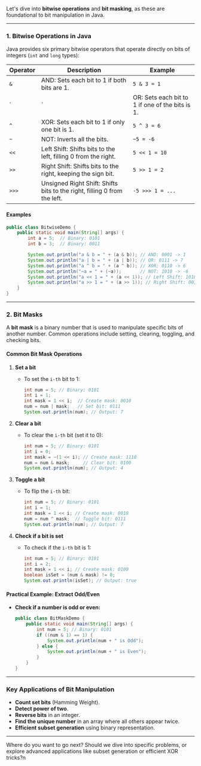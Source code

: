 Let's dive into **bitwise operations** and **bit masking**, as these are foundational to bit manipulation in Java.

---

### **1. Bitwise Operations in Java**

Java provides six primary bitwise operators that operate directly on bits of integers (`int` and `long` types):

| Operator | Description                                                              | Example                                         |
| -------- | ------------------------------------------------------------------------ | ----------------------------------------------- |
| `&`    | AND: Sets each bit to 1 if both bits are 1.                              | `5 & 3 = 1`                                   |
| `        | `                                                                        | OR: Sets each bit to 1 if one of the bits is 1. |
| `^`    | XOR: Sets each bit to 1 if only one bit is 1.                            | `5 ^ 3 = 6`                                   |
| `~`    | NOT: Inverts all the bits.                                               | `~5 = -6`                                     |
| `<<`   | Left Shift: Shifts bits to the left, filling 0 from the right.           | `5 << 1 = 10`                                 |
| `>>`   | Right Shift: Shifts bits to the right, keeping the sign bit.             | `5 >> 1 = 2`                                  |
| `>>>`  | Unsigned Right Shift: Shifts bits to the right, filling 0 from the left. | `-5 >>> 1 = ...`                              |

#### **Examples**

```java
public class BitwiseDemo {
    public static void main(String[] args) {
        int a = 5;  // Binary: 0101
        int b = 3;  // Binary: 0011

        System.out.println("a & b = " + (a & b)); // AND: 0001 -> 1
        System.out.println("a | b = " + (a | b)); // OR: 0111 -> 7
        System.out.println("a ^ b = " + (a ^ b)); // XOR: 0110 -> 6
        System.out.println("~a = " + (~a));       // NOT: 1010 -> -6
        System.out.println("a << 1 = " + (a << 1)); // Left Shift: 1010 -> 10
        System.out.println("a >> 1 = " + (a >> 1)); // Right Shift: 0010 -> 2
    }
}
```

---

### **2. Bit Masks**

A **bit mask** is a binary number that is used to manipulate specific bits of another number. Common operations include setting, clearing, toggling, and checking bits.

#### **Common Bit Mask Operations**

1. **Set a bit**

   - To set the `i-th` bit to 1:
     ```java
     int num = 5; // Binary: 0101
     int i = 1;
     int mask = 1 << i;  // Create mask: 0010
     num = num | mask;   // Set bit: 0111
     System.out.println(num); // Output: 7
     ```
2. **Clear a bit**

   - To clear the `i-th` bit (set it to 0):
     ```java
     int num = 5; // Binary: 0101
     int i = 0;
     int mask = ~(1 << i); // Create mask: 1110
     num = num & mask;     // Clear bit: 0100
     System.out.println(num); // Output: 4
     ```
3. **Toggle a bit**

   - To flip the `i-th` bit:
     ```java
     int num = 5; // Binary: 0101
     int i = 1;
     int mask = 1 << i; // Create mask: 0010
     num = num ^ mask;  // Toggle bit: 0111
     System.out.println(num); // Output: 7
     ```
4. **Check if a bit is set**

   - To check if the `i-th` bit is 1:
     ```java
     int num = 5; // Binary: 0101
     int i = 2;
     int mask = 1 << i; // Create mask: 0100
     boolean isSet = (num & mask) != 0;
     System.out.println(isSet); // Output: true
     ```

#### **Practical Example: Extract Odd/Even**

- **Check if a number is odd or even:**
  ```java
  public class BitMaskDemo {
      public static void main(String[] args) {
          int num = 5; // Binary: 0101
          if ((num & 1) == 1) {
              System.out.println(num + " is Odd");
          } else {
              System.out.println(num + " is Even");
          }
      }
  }
  ```

---

### **Key Applications of Bit Manipulation**

- **Count set bits** (Hamming Weight).
- **Detect power of two**.
- **Reverse bits** in an integer.
- **Find the unique number** in an array where all others appear twice.
- **Efficient subset generation** using binary representation.

---

Where do you want to go next? Should we dive into specific problems, or explore advanced applications like subset generation or efficient XOR tricks?n

